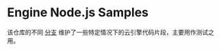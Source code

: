 # Engine Node.js Samples

该仓库的不同 [分支](https://github.com/leancloud/engine-nodejs-samples/branches/all) 维护了一些特定情况下的云引擎代码片段，主要用作测试之用。
